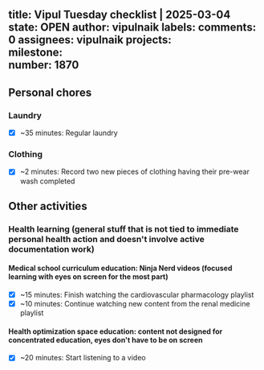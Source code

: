 title:	Vipul Tuesday checklist | 2025-03-04
state:	OPEN
author:	vipulnaik
labels:	
comments:	0
assignees:	vipulnaik
projects:	
milestone:	
number:	1870
--
## Personal chores

### Laundry

- [x] ~35 minutes: Regular laundry

### Clothing

- [x] ~2 minutes: Record two new pieces of clothing having their pre-wear wash completed

## Other activities

### Health learning (general stuff that is not tied to immediate personal health action and doesn't involve active documentation work)

#### Medical school curriculum education: Ninja Nerd videos (focused learning with eyes on screen for the most part)

- [x] ~15 minutes: Finish watching the cardiovascular pharmacology playlist
- [x] ~10 minutes: Continue watching new content from the renal medicine playlist

#### Health optimization space education: content not designed for concentrated education, eyes don't have to be on screen

- [x] ~20 minutes: Start listening to a video
